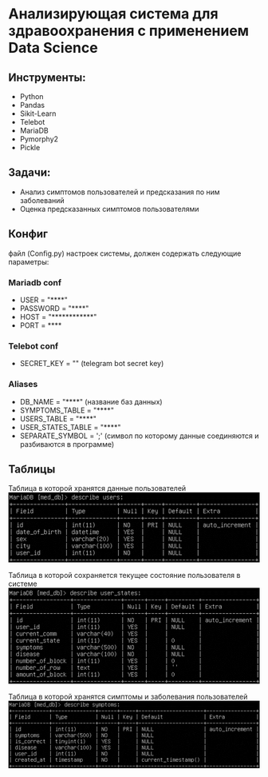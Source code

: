 # Анализирующая система для здравоохранения с применением Data Science
## Инструменты:
- Python
- Pandas
- Sikit-Learn
- Telebot
- MariaDB
- Pymorphy2
- Pickle

## Задачи:
- Анализ симптомов пользователей и предсказания по ним заболеваний 
- Оценка предсказанных симптомов пользователями

## Конфиг
файл (Config.py) настроек системы, должен содержать следующие параметры:
### Mariadb conf
- USER = "****"
- PASSWORD = "****"
- HOST = "************"
- PORT = ****

### Telebot conf
- SECRET_KEY = "" (telegram bot secret key)

### Aliases
- DB_NAME = "****" (название баз данных)
- SYMPTOMS_TABLE = "****" 
- USERS_TABLE = "****" 
- USER_STATES_TABLE = "****" 
- SEPARATE_SYMBOL = ';' (символ по которому данные соединяются и разбиваются в программе)

## Таблицы
Таблица в которой хранятся данные пользователей
![users.png](attachments/users.png)

Таблица в которой сохраняется текущее состояние пользователя в системе
![user_states.png](attachments/user_states.png)

Таблица в которой хранятся симптомы и заболевания пользователей
![symptoms.png](attachments/symptoms.png)